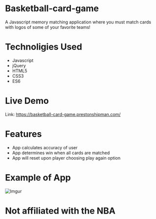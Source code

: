 # Basketball-card-game

A Javascript memory matching application where you must match cards with logos of some of your favorite teams! 

# Technoligies Used
- Javascript
- jQuery
- HTML5
- CSS3
- ES6

# Live Demo
Link: https://basketball-card-game.prestonshipman.com/

# Features
- App calculates accuracy of user
- App determines win when all cards are matched
- App will reset upon player choosing play again option

# Example of App
![Imgur](https://i.imgur.com/OYLZ8EL.png)

# Not affiliated with the NBA
